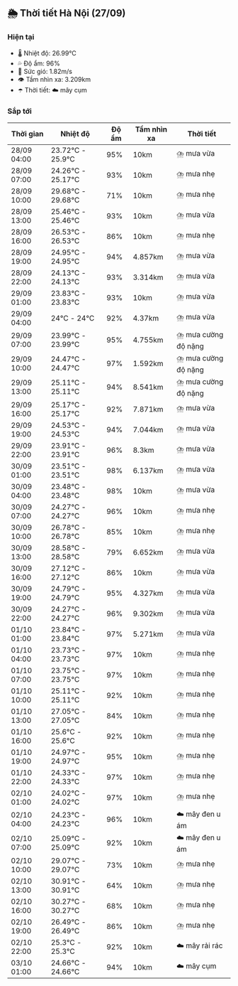 ## 🌦️ Thời tiết Hà Nội (27/09)

### Hiện tại

- 🌡️ Nhiệt độ: 26.99℃
- 💦 Độ ẩm: 96%
- 💨 Sức gió: 1.82m/s
- 👁️ Tầm nhìn xa: 3.209km
- ☂️ Thời tiết: ☁️ mây cụm

### Sắp tới

| Thời gian | Nhiệt độ | Độ ẩm | Tầm nhìn xa | Thời tiết |
| --- | --- | --- | --- | --- |
| 28/09 04:00 | 23.72℃ - 25.9℃ | 95% | 10km | ⛈️ mưa vừa |
| 28/09 07:00 | 24.26℃ - 25.17℃ | 93% | 10km | ⛈️ mưa nhẹ |
| 28/09 10:00 | 29.68℃ - 29.68℃ | 71% | 10km | ⛈️ mưa nhẹ |
| 28/09 13:00 | 25.46℃ - 25.46℃ | 93% | 10km | ⛈️ mưa vừa |
| 28/09 16:00 | 26.53℃ - 26.53℃ | 86% | 10km | ⛈️ mưa nhẹ |
| 28/09 19:00 | 24.95℃ - 24.95℃ | 94% | 4.857km | ⛈️ mưa vừa |
| 28/09 22:00 | 24.13℃ - 24.13℃ | 93% | 3.314km | ⛈️ mưa vừa |
| 29/09 01:00 | 23.83℃ - 23.83℃ | 93% | 10km | ⛈️ mưa vừa |
| 29/09 04:00 | 24℃ - 24℃ | 92% | 4.37km | ⛈️ mưa vừa |
| 29/09 07:00 | 23.99℃ - 23.99℃ | 95% | 4.755km | ⛈️ mưa cường độ nặng |
| 29/09 10:00 | 24.47℃ - 24.47℃ | 97% | 1.592km | ⛈️ mưa cường độ nặng |
| 29/09 13:00 | 25.11℃ - 25.11℃ | 94% | 8.541km | ⛈️ mưa cường độ nặng |
| 29/09 16:00 | 25.17℃ - 25.17℃ | 92% | 7.871km | ⛈️ mưa vừa |
| 29/09 19:00 | 24.53℃ - 24.53℃ | 94% | 7.044km | ⛈️ mưa vừa |
| 29/09 22:00 | 23.91℃ - 23.91℃ | 96% | 8.3km | ⛈️ mưa vừa |
| 30/09 01:00 | 23.51℃ - 23.51℃ | 98% | 6.137km | ⛈️ mưa vừa |
| 30/09 04:00 | 23.48℃ - 23.48℃ | 98% | 10km | ⛈️ mưa vừa |
| 30/09 07:00 | 24.27℃ - 24.27℃ | 96% | 10km | ⛈️ mưa nhẹ |
| 30/09 10:00 | 26.78℃ - 26.78℃ | 85% | 10km | ⛈️ mưa nhẹ |
| 30/09 13:00 | 28.58℃ - 28.58℃ | 79% | 6.652km | ⛈️ mưa vừa |
| 30/09 16:00 | 27.12℃ - 27.12℃ | 86% | 10km | ⛈️ mưa vừa |
| 30/09 19:00 | 24.79℃ - 24.79℃ | 95% | 4.327km | ⛈️ mưa vừa |
| 30/09 22:00 | 24.27℃ - 24.27℃ | 96% | 9.302km | ⛈️ mưa vừa |
| 01/10 01:00 | 23.84℃ - 23.84℃ | 97% | 5.271km | ⛈️ mưa vừa |
| 01/10 04:00 | 23.73℃ - 23.73℃ | 97% | 10km | ⛈️ mưa nhẹ |
| 01/10 07:00 | 23.75℃ - 23.75℃ | 97% | 10km | ⛈️ mưa nhẹ |
| 01/10 10:00 | 25.11℃ - 25.11℃ | 92% | 10km | ⛈️ mưa nhẹ |
| 01/10 13:00 | 27.05℃ - 27.05℃ | 84% | 10km | ⛈️ mưa nhẹ |
| 01/10 16:00 | 25.6℃ - 25.6℃ | 92% | 10km | ⛈️ mưa nhẹ |
| 01/10 19:00 | 24.97℃ - 24.97℃ | 95% | 10km | ⛈️ mưa nhẹ |
| 01/10 22:00 | 24.33℃ - 24.33℃ | 97% | 10km | ⛈️ mưa nhẹ |
| 02/10 01:00 | 24.02℃ - 24.02℃ | 97% | 10km | ⛈️ mưa nhẹ |
| 02/10 04:00 | 24.23℃ - 24.23℃ | 96% | 10km | ☁️ mây đen u ám |
| 02/10 07:00 | 25.09℃ - 25.09℃ | 92% | 10km | ☁️ mây đen u ám |
| 02/10 10:00 | 29.07℃ - 29.07℃ | 73% | 10km | ⛈️ mưa nhẹ |
| 02/10 13:00 | 30.91℃ - 30.91℃ | 64% | 10km | ⛈️ mưa nhẹ |
| 02/10 16:00 | 30.27℃ - 30.27℃ | 68% | 10km | ⛈️ mưa nhẹ |
| 02/10 19:00 | 26.49℃ - 26.49℃ | 86% | 10km | ⛈️ mưa nhẹ |
| 02/10 22:00 | 25.3℃ - 25.3℃ | 92% | 10km | ☁️ mây rải rác |
| 03/10 01:00 | 24.66℃ - 24.66℃ | 94% | 10km | ☁️ mây cụm |
